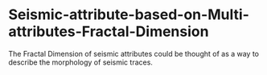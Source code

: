 # Seismic-attribute-based-on-Multi-attributes-Fractal-Dimension
The Fractal Dimension of seismic attributes could be thought of as a way to describe the morphology of seismic traces. 
